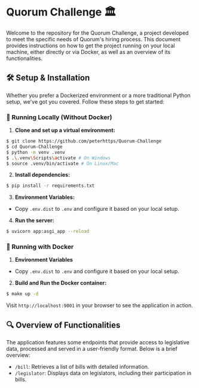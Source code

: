 # Quorum Challenge 🏛️

Welcome to the repository for the Quorum Challenge, a project developed to meet the specific needs of Quorum's hiring process. This document provides instructions on how to get the project running on your local machine, either directly or via Docker, as well as an overview of its functionalities.

## 🛠 Setup & Installation

Whether you prefer a Dockerized environment or a more traditional Python setup, we've got you covered. Follow these steps to get started:

### 🐍 Running Locally (Without Docker)

1. **Clone and set up a virtual environment:**
```bash
$ git clone https://github.com/peterhttps/Quorum-Challenge
$ cd Quorum-Challenge
$ python -m venv .venv
$ .\.venv\Scripts\activate # On Windows
$ source .venv/bin/activate # On Linux/Mac
```
2. **Install dependencies:**
```bash
$ pip install -r requirements.txt
```
3. **Environment Variables:**
- Copy `.env.dist` to `.env` and configure it based on your local setup.
4. **Run the server:**
```bash
$ uvicorn app:asgi_app --reload 
```

### 🐳 Running with Docker
1. **Environment Variables**
- Copy `.env.dist` to `.env` and configure it based on your local setup.
2. **Build and Run the Docker container:**
```bash
$ make up -d
```
Visit `http://localhost:9001` in your browser to see the application in action.

## 🔍 Overview of Functionalities

The application features some endpoints that provide access to legislative data, processed and served in a user-friendly format. Below is a brief overview:

- `/bill`: Retrieves a list of bills with detailed information.
- `/legislator`: Displays data on legislators, including their participation in bills.
